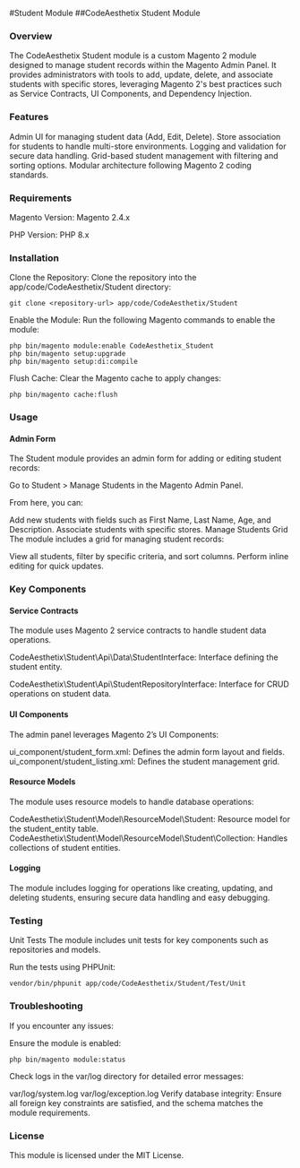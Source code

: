 #Student Module
##CodeAesthetix Student Module
### Overview
The CodeAesthetix Student module is a custom Magento 2 module designed to manage student records within the Magento Admin Panel. It provides administrators with tools to add, update, delete, and associate students with specific stores, leveraging Magento 2's best practices such as Service Contracts, UI Components, and Dependency Injection.

### Features
Admin UI for managing student data (Add, Edit, Delete).
Store association for students to handle multi-store environments.
Logging and validation for secure data handling.
Grid-based student management with filtering and sorting options.
Modular architecture following Magento 2 coding standards.

### Requirements
Magento Version: Magento 2.4.x

PHP Version: PHP 8.x

### Installation
Clone the Repository:
Clone the repository into the app/code/CodeAesthetix/Student directory:

```
git clone <repository-url> app/code/CodeAesthetix/Student
```
Enable the Module:
Run the following Magento commands to enable the module:

```
php bin/magento module:enable CodeAesthetix_Student
php bin/magento setup:upgrade
php bin/magento setup:di:compile
```
Flush Cache:
Clear the Magento cache to apply changes:

```
php bin/magento cache:flush
```

### Usage
#### Admin Form
The Student module provides an admin form for adding or editing student records:

Go to Student > Manage Students in the Magento Admin Panel.

From here, you can:

Add new students with fields such as First Name, Last Name, Age, and Description.
Associate students with specific stores.
Manage Students Grid
The module includes a grid for managing student records:

View all students, filter by specific criteria, and sort columns.
Perform inline editing for quick updates.

### Key Components
#### Service Contracts
The module uses Magento 2 service contracts to handle student data operations.

CodeAesthetix\Student\Api\Data\StudentInterface: Interface defining the student entity.

CodeAesthetix\Student\Api\StudentRepositoryInterface: Interface for CRUD operations on student data.

#### UI Components
The admin panel leverages Magento 2’s UI Components:

ui_component/student_form.xml: Defines the admin form layout and fields.
ui_component/student_listing.xml: Defines the student management grid.

#### Resource Models
The module uses resource models to handle database operations:

CodeAesthetix\Student\Model\ResourceModel\Student: Resource model for the student_entity table.
CodeAesthetix\Student\Model\ResourceModel\Student\Collection: Handles collections of student entities.

#### Logging
The module includes logging for operations like creating, updating, and deleting students, ensuring secure data handling and easy debugging.

### Testing
Unit Tests
The module includes unit tests for key components such as repositories and models.

Run the tests using PHPUnit:

```
vendor/bin/phpunit app/code/CodeAesthetix/Student/Test/Unit
```
### Troubleshooting
If you encounter any issues:

Ensure the module is enabled:

```
php bin/magento module:status
```

Check logs in the var/log directory for detailed error messages:

var/log/system.log
var/log/exception.log
Verify database integrity:
Ensure all foreign key constraints are satisfied, and the schema matches the module requirements.

### License
This module is licensed under the MIT License.
